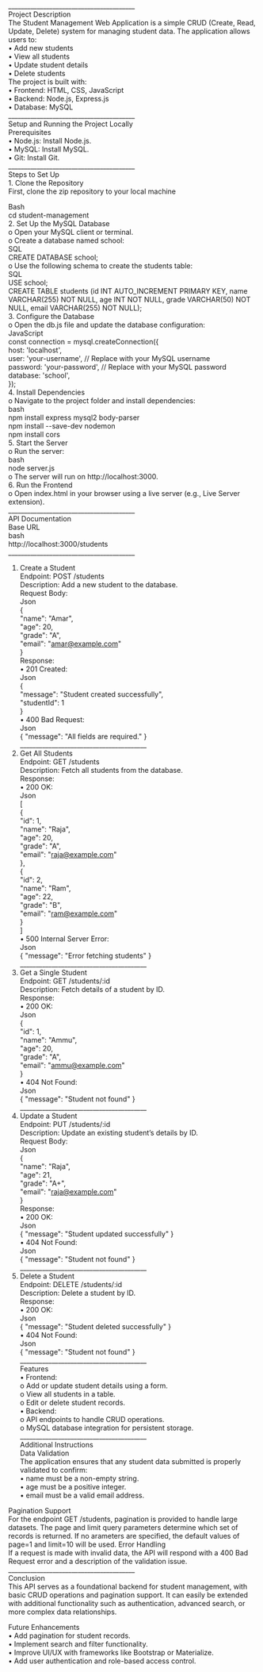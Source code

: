 <p>
________________________________________<br>
Project Description<br>
The Student Management Web Application is a simple CRUD (Create, Read, Update, Delete) system for managing student data. The application allows users to:<br>
•	Add new students<br>
•	View all students<br>
•	Update student details<br>
•	Delete students<br>
The project is built with:<br>
•	Frontend: HTML, CSS, JavaScript<br>
•	Backend: Node.js, Express.js<br>
•	Database: MySQL<br>
________________________________________<br>
Setup and Running the Project Locally<br>
Prerequisites<br>
•	Node.js: Install Node.js.<br>
•	MySQL: Install MySQL.<br>
•	Git: Install Git.<br>
________________________________________<br>
Steps to Set Up<br>
1.	Clone the Repository<br>
First, clone the zip repository to your local machine<br>

Bash<br>
cd student-management<br>
2.	Set Up the MySQL Database<br>
o	Open your MySQL client or terminal.<br>
o	Create a database named school:<br>
SQL<br>
CREATE DATABASE school;<br>
o	Use the following schema to create the students table:<br>
SQL<br>
USE school;<br>
CREATE TABLE students (id INT AUTO_INCREMENT PRIMARY KEY, name VARCHAR(255) NOT NULL, age INT NOT NULL, grade VARCHAR(50) NOT NULL, email VARCHAR(255) NOT NULL);<br>
3.	Configure the Database<br>
o	Open the db.js file and update the database configuration:<br>
JavaScript<br>
const connection = mysql.createConnection({<br>
  host: 'localhost',<br>
  user: 'your-username',  // Replace with your MySQL username<br>
  password: 'your-password',  // Replace with your MySQL password<br>
  database: 'school',<br>
});<br>
4.	Install Dependencies<br>
o	Navigate to the project folder and install dependencies:<br>
bash<br>
npm install express mysql2 body-parser<br>
npm install --save-dev nodemon<br>
npm install cors<br>
5.	Start the Server<br>
o	Run the server:<br>
bash<br>
node server.js<br>
o	The server will run on http://localhost:3000.<br>
6.	Run the Frontend<br>
o	Open index.html in your browser using a live server (e.g., Live Server extension).<br>
________________________________________<br>
API Documentation<br>
Base URL<br>
bash<br>
http://localhost:3000/students<br>
________________________________________<br>
1. Create a Student<br>
Endpoint: POST /students<br>
Description: Add a new student to the database.<br>
Request Body:<br>
Json<br>
{<br>
  "name": "Amar",<br>
  "age": 20,<br>
  "grade": "A",<br>
  "email": "amar@example.com"<br>
}<br>
Response:<br>
•	201 Created:<br>
Json<br>
{<br>
  "message": "Student created successfully",<br>
  "studentId": 1<br>
}<br>
•	400 Bad Request:<br>
Json<br>
{ "message": "All fields are required." }<br>
________________________________________<br>
2. Get All Students<br>
Endpoint: GET /students<br>
Description: Fetch all students from the database.<br>
Response:<br>
•	200 OK:<br>
Json<br>
[<br>
  {<br>
    "id": 1,<br>
    "name": "Raja",<br>
    "age": 20,<br>
    "grade": "A",<br>
    "email": "raja@example.com"<br>
  },<br>
  {<br>
    "id": 2,<br>
    "name": "Ram",<br>
    "age": 22,<br>
    "grade": "B",<br>
    "email": "ram@example.com"<br>
  }<br>
]<br>
•	500 Internal Server Error:<br>
Json<br>
{ "message": "Error fetching students" }<br>
________________________________________<br>
3. Get a Single Student<br>
Endpoint: GET /students/:id<br>
Description: Fetch details of a student by ID.<br>
Response:<br>
•	200 OK:<br>
Json<br>
{<br>
  "id": 1,<br>
  "name": "Ammu",<br>
  "age": 20,<br>
  "grade": "A",<br>
  "email": "ammu@example.com"<br>
}<br>
•	404 Not Found:<br>
Json<br>
{ "message": "Student not found" }<br>
________________________________________<br>
4. Update a Student<br>
Endpoint: PUT /students/:id<br>
Description: Update an existing student’s details by ID.<br>
Request Body:<br>
Json<br>
{<br>
  "name": "Raja",<br>
  "age": 21,<br>
  "grade": "A+",<br>
  "email": "raja@example.com"<br>
}<br>
Response:<br>
•	200 OK:<br>
Json<br>
{ "message": "Student updated successfully" }<br>
•	404 Not Found:<br>
Json<br>
{ "message": "Student not found" }<br>
________________________________________<br>
5. Delete a Student<br>
Endpoint: DELETE /students/:id<br>
Description: Delete a student by ID.<br>
Response:<br>
•	200 OK:<br>
Json<br>
{ "message": "Student deleted successfully" }<br>
•	404 Not Found:<br>
Json<br>
{ "message": "Student not found" }<br>
________________________________________<br>
Features<br>
•	Frontend:<br>
o	Add or update student details using a form.<br>
o	View all students in a table.<br>
o	Edit or delete student records.<br>
•	Backend:<br>
o	API endpoints to handle CRUD operations.<br>
o	MySQL database integration for persistent storage.<br>
________________________________________<br>
Additional Instructions<br>
Data Validation<br>
The application ensures that any student data submitted is properly validated to confirm:<br>
•	name must be a non-empty string.<br>
•	age must be a positive integer.<br>
•	email must be a valid email address.<br>

Pagination Support<br>
For the endpoint GET /students, pagination is provided to handle large datasets. The page and limit query parameters determine which set of records is returned. If no arameters are specified, the default values of page=1 and limit=10 will be used.
Error Handling<br>
If a request is made with invalid data, the API will respond with a 400 Bad Request error and a description of the validation issue.<br>
________________________________________<br>
Conclusion<br>
This API serves as a foundational backend for student management, with basic CRUD operations and pagination support. It can easily be extended with additional functionality such as authentication, advanced search, or more complex data relationships.


Future Enhancements<br>
•	Add pagination for student records.<br>
•	Implement search and filter functionality.<br>
•	Improve UI/UX with frameworks like Bootstrap or Materialize.<br>
•	Add user authentication and role-based access control.<br>
</p>
